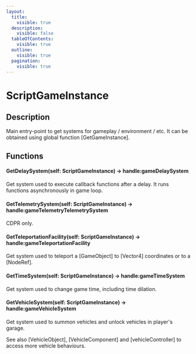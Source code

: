 ```yaml
---
layout:
  title:
    visible: true
  description:
    visible: false
  tableOfContents:
    visible: true
  outline:
    visible: true
  pagination:
    visible: true
---
```


# ScriptGameInstance

## Description

Main entry-point to get systems for gameplay / environment / etc. It can be obtained using global function \[GetGameInstance].

## Functions

#### GetDelaySystem(self: ScriptGameInstance) → handle:gameDelaySystem

Get system used to execute callback functions after a delay. It runs functions asynchronously in game loop.

#### GetTelemetrySystem(self: ScriptGameInstance) → handle:gameTelemetryTelemetrySystem

CDPR only.

#### GetTeleportationFacility(self: ScriptGameInstance) → handle:gameTeleportationFacility

Get system used to teleport a \[GameObject] to \[Vector4] coordinates or to a \[NodeRef].

#### GetTimeSystem(self: ScriptGameInstance) → handle:gameTimeSystem

Get system used to change game time, including time dilation.

#### GetVehicleSystem(self: ScriptGameInstance) → handle:gameVehicleSystem

Get system used to summon vehicles and unlock vehicles in player's garage.

See also \[VehicleObject], \[VehicleComponent] and \[vehicleController] to access more vehicle behaviours.
